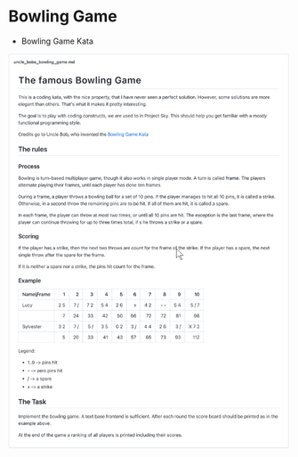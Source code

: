 # Bowling Game
- Bowling Game Kata

![Alt text](src/main/resources/bowling_game.png?raw=true "Bowling Game Task")
